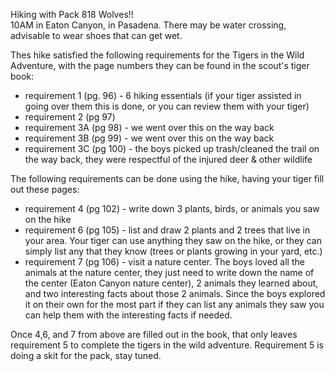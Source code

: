 Hiking with Pack 818 Wolves!!<br>
10AM in Eaton Canyon, in Pasadena.  There may be water crossing, advisable to wear shoes that can get wet.

Thes hike satisfied the following requirements for the Tigers in the Wild Adventure, with the page numbers they can be found in the scout's tiger book:
* requirement 1 (pg. 96) - 6 hiking essentials (if your tiger assisted in going over them this is done, or you can review them with your tiger)
* requirement 2 (pg 97) 
* requirement 3A (pg 98) - we went over this on the way back
* requirement 3B (pg 99) - we went over this on the way back
* requirement 3C (pg 100) - the boys picked up trash/cleaned the trail on the way back, they were respectful of the injured deer & other wildlife


The following requirements can be done using the hike, having your tiger fill out these pages:
* requirement 4 (pg 102) - write down 3 plants, birds, or animals you saw on the hike
* requirement 6 (pg 105) - list and draw 2 plants and 2 trees that live in your area.  Your tiger can use anything they saw on the hike, or they can simply list any that they know (trees or plants growing in your yard, etc.)
* requirement 7 (pg 106) - visit a nature center.  The boys loved all the animals at the nature center, they just need to write down the name of the center (Eaton Canyon nature center), 2 animals they learned about, and two interesting facts about those 2 animals.  Since the boys explored it on their own for the most part if they can list any animals they saw you can help them with the interesting facts if needed.

Once 4,6, and 7 from above are filled out in the book, that only leaves requirement 5 to complete the tigers in the wild adventure.  Requirement 5 is doing a skit for the pack, stay tuned.
